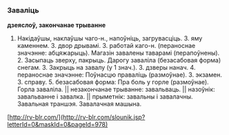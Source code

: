 ### Заваліць
**дзеяслоў, закончанае трыванне**

1. Накідаўшы, наклаўшы чаго-н., напоўніць, загрувасціць. З. яму каменнем. З. двор дрывамі. З. работай каго-н. (пераноснае значэнне: абцяжарыць). Магазін завалены таварамі (перапоўнены). 2. Засыпаць зверху, пакрыць. Дарогу заваліла (безасабовая форма) снегам. 3. Закрыць на завалу (у 1 знач.). З. дзверы нанач. 4. пераноснае значэнне: Поўнасцю праваліць (размоўнае). З. экзамен. З. справу. 5. безасабовая форма: Пра боль у горле (размоўнае). Горла заваліла. || незакончанае трыванне: завальваць. || назоўнік: завальванне і завалка. || прыметнік: завальны і завалачны. Завальная траншэя. Завалачная машына.

<a rel="author">[http://rv-blr.com/](http://rv-blr.com/slounik.jsp?letterId=0&maskId=0&pageId=978)</a>

